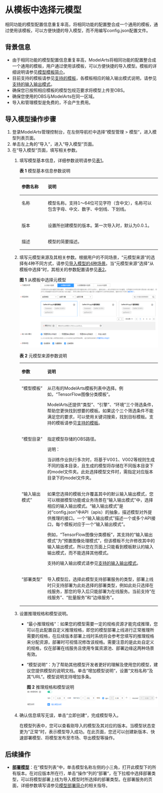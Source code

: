# 从模板中选择元模型<a name="modelarts_23_0205"></a>

相同功能的模型配置信息重复率高，将相同功能的配置整合成一个通用的模板，通过使用该模板，可以方便快捷的导入模型，而不用编写config.json配置文件。

## 背景信息<a name="section149289423310"></a>

-   由于相同功能的模型配置信息重复率高，ModelArts将相同功能的配置整合成一个通用的模板，用户通过使用该模板，可以方便快捷的导入模型。模板的详细说明请参见[模型模板简介](模型模板简介.md)。
-   目前支持的模板请参见[支持的模板](模型模板简介.md#section44801025155417)，各模板相应的输入输出模式说明，请参见[支持的输入输出模式](模型模板简介.md#section737759781)。
-   确保您已按照相应模板的模型包规范要求将模型上传至OBS。
-   确保您使用的OBS与ModelArts在同一区域。
-   导入和管理模型是免费的，不会产生费用。

## 导入模型操作步骤<a name="section118927471271"></a>

1.  登录ModelArts管理控制台，在左侧导航栏中选择“模型管理 \> 模型“，进入模型列表页面。
2.  单击左上角的“导入“，进入“导入模型“页面。
3.  在“导入模型“页面，填写相关参数。
    1.  填写模型基本信息，详细参数说明请参见[表1](#table83985217130)。

        **表 1**  模型基本信息参数说明

        <a name="table83985217130"></a>
        <table><thead align="left"><tr id="row173971621121316"><th class="cellrowborder" valign="top" width="18.91%" id="mcps1.2.3.1.1"><p id="p7397142151312"><a name="p7397142151312"></a><a name="p7397142151312"></a>参数名称</p>
        </th>
        <th class="cellrowborder" valign="top" width="81.08999999999999%" id="mcps1.2.3.1.2"><p id="p1339716215136"><a name="p1339716215136"></a><a name="p1339716215136"></a>说明</p>
        </th>
        </tr>
        </thead>
        <tbody><tr id="row153971121191316"><td class="cellrowborder" valign="top" width="18.91%" headers="mcps1.2.3.1.1 "><p id="p139720216135"><a name="p139720216135"></a><a name="p139720216135"></a>名称</p>
        </td>
        <td class="cellrowborder" valign="top" width="81.08999999999999%" headers="mcps1.2.3.1.2 "><p id="p6397221191314"><a name="p6397221191314"></a><a name="p6397221191314"></a>模型名称。支持1～64位可见字符（含中文），名称可以包含字母、中文、数字、中划线、下划线。</p>
        </td>
        </tr>
        <tr id="row939882115139"><td class="cellrowborder" valign="top" width="18.91%" headers="mcps1.2.3.1.1 "><p id="p15397132151311"><a name="p15397132151311"></a><a name="p15397132151311"></a>版本</p>
        </td>
        <td class="cellrowborder" valign="top" width="81.08999999999999%" headers="mcps1.2.3.1.2 "><p id="p173981215138"><a name="p173981215138"></a><a name="p173981215138"></a>设置所创建模型的版本。第一次导入时，默认为0.0.1。</p>
        </td>
        </tr>
        <tr id="row1039815216136"><td class="cellrowborder" valign="top" width="18.91%" headers="mcps1.2.3.1.1 "><p id="p12398102111317"><a name="p12398102111317"></a><a name="p12398102111317"></a>描述</p>
        </td>
        <td class="cellrowborder" valign="top" width="81.08999999999999%" headers="mcps1.2.3.1.2 "><p id="p153981221111310"><a name="p153981221111310"></a><a name="p153981221111310"></a>模型的简要描述。</p>
        </td>
        </tr>
        </tbody>
        </table>

    2.  填写元模型来源及其相关参数。根据用户的不同场景，“元模型来源“的选择有4种不同方式，请参见[导入模型的4种场景](模型管理简介.md#section179419351998)。当“元模型来源“选择“从模板中选择“时，其相关的参数配置请参见[表2](#table104931647171713)。

        **图 1**  从模板中选择元模型<a name="fig383519259139"></a>  
        ![](figures/从模板中选择元模型.png "从模板中选择元模型")

        **表 2**  元模型来源参数说明

        <a name="table104931647171713"></a>
        <table><thead align="left"><tr id="row14487647101714"><th class="cellrowborder" valign="top" width="18.57%" id="mcps1.2.3.1.1"><p id="p448744701719"><a name="p448744701719"></a><a name="p448744701719"></a>参数</p>
        </th>
        <th class="cellrowborder" valign="top" width="81.43%" id="mcps1.2.3.1.2"><p id="p124875475173"><a name="p124875475173"></a><a name="p124875475173"></a>说明</p>
        </th>
        </tr>
        </thead>
        <tbody><tr id="row6565319150"><td class="cellrowborder" valign="top" width="18.57%" headers="mcps1.2.3.1.1 "><p id="p10561131141511"><a name="p10561131141511"></a><a name="p10561131141511"></a><span class="parmname" id="parmname71051841131512"><a name="parmname71051841131512"></a><a name="parmname71051841131512"></a>“模型模板”</span></p>
        </td>
        <td class="cellrowborder" valign="top" width="81.43%" headers="mcps1.2.3.1.2 "><p id="p9561631191513"><a name="p9561631191513"></a><a name="p9561631191513"></a>从已有的ModelArts模板列表中选择。例如，<span class="parmname" id="parmname1199194921511"><a name="parmname1199194921511"></a><a name="parmname1199194921511"></a>“TensorFlow图像分类模板”</span>。</p>
        <p id="p10987352121517"><a name="p10987352121517"></a><a name="p10987352121517"></a>ModelArts还提供<span class="parmname" id="parmname1967131615820"><a name="parmname1967131615820"></a><a name="parmname1967131615820"></a>“类型”</span>、<span class="parmname" id="parmname434711995810"><a name="parmname434711995810"></a><a name="parmname434711995810"></a>“引擎”</span>、<span class="parmname" id="parmname1777118214587"><a name="parmname1777118214587"></a><a name="parmname1777118214587"></a>“环境”</span>三个筛选条件，帮助您更快找到想要的模板。如果这个三个筛选条件不能满足您的要求，可以使用关键词搜索，找到目标模板。支持的模板请参见<a href="模型模板简介.md#section44801025155417">支持的模板</a>。</p>
        </td>
        </tr>
        <tr id="row104438282153"><td class="cellrowborder" valign="top" width="18.57%" headers="mcps1.2.3.1.1 "><p id="p644392871513"><a name="p644392871513"></a><a name="p644392871513"></a><span class="parmname" id="parmname185810387156"><a name="parmname185810387156"></a><a name="parmname185810387156"></a>“模型目录”</span></p>
        </td>
        <td class="cellrowborder" valign="top" width="81.43%" headers="mcps1.2.3.1.2 "><p id="p1144372871511"><a name="p1144372871511"></a><a name="p1144372871511"></a>指定模型存储的OBS路径。</p>
        <div class="note" id="note1012965561910"><a name="note1012965561910"></a><a name="note1012965561910"></a><span class="notetitle"> 说明： </span><div class="notebody"><p id="p19132205511916"><a name="p19132205511916"></a><a name="p19132205511916"></a>当训练作业执行多次时，将基于V001、V002等规则生成不同的版本目录，且生成的模型将存储在不同版本目录下的model文件夹。此处选择模型文件时，需指定对应版本目录下的model文件夹。</p>
        </div></div>
        </td>
        </tr>
        <tr id="row51940263155"><td class="cellrowborder" valign="top" width="18.57%" headers="mcps1.2.3.1.1 "><p id="p161941326101518"><a name="p161941326101518"></a><a name="p161941326101518"></a><span class="parmname" id="parmname3153951171612"><a name="parmname3153951171612"></a><a name="parmname3153951171612"></a>“输入输出模式”</span></p>
        </td>
        <td class="cellrowborder" valign="top" width="81.43%" headers="mcps1.2.3.1.2 "><p id="p1910114511201"><a name="p1910114511201"></a><a name="p1910114511201"></a>如果您选择的模板允许覆盖其中的默认输入输出模式，您可以根据模型功能或业务场景在<span class="parmname" id="parmname10910945162016"><a name="parmname10910945162016"></a><a name="parmname10910945162016"></a>“输入输出模式”</span>中，选择相应的输入输出模式。<span class="parmname" id="parmname491014455207"><a name="parmname491014455207"></a><a name="parmname491014455207"></a>“输入输出模式”</span>是对<span class="filepath" id="filepath169103457204"><a name="filepath169103457204"></a><a name="filepath169103457204"></a>“config.json”</span>中API（apis）的抽象，描述模型对外提供推理的接口。一个<span class="parmname" id="parmname991015451202"><a name="parmname991015451202"></a><a name="parmname991015451202"></a>“输入输出模式”</span>描述一个或多个API接口，每个模板对应于一个<span class="parmname" id="parmname1891054532014"><a name="parmname1891054532014"></a><a name="parmname1891054532014"></a>“输入输出模式”</span>。</p>
        <p id="p11443142410817"><a name="p11443142410817"></a><a name="p11443142410817"></a>例如，<span class="parmname" id="parmname1973010195101"><a name="parmname1973010195101"></a><a name="parmname1973010195101"></a>“TensorFlow图像分类模板”</span>，其支持的<span class="parmname" id="parmname27305196108"><a name="parmname27305196108"></a><a name="parmname27305196108"></a>“输入输出模式”</span>为<span class="parmname" id="parmname1773091911101"><a name="parmname1773091911101"></a><a name="parmname1773091911101"></a>“预置图像处理模式”</span>，但该模板不允许修改其中的输入输出模式，所以您在页面上只能看到模板默认的输入输出模式，而不能选择其他模式。</p>
        <p id="p619415265154"><a name="p619415265154"></a><a name="p619415265154"></a>支持的输入输出模式请参见<a href="模型模板简介.md#section737759781">支持的输入输出模式</a>。</p>
        </td>
        </tr>
        <tr id="row777492321515"><td class="cellrowborder" valign="top" width="18.57%" headers="mcps1.2.3.1.1 "><p id="p541115218358"><a name="p541115218358"></a><a name="p541115218358"></a><span class="parmname" id="parmname1490216424389"><a name="parmname1490216424389"></a><a name="parmname1490216424389"></a>“部署类型”</span></p>
        </td>
        <td class="cellrowborder" valign="top" width="81.43%" headers="mcps1.2.3.1.2 "><p id="p1273117428504"><a name="p1273117428504"></a><a name="p1273117428504"></a>导入模型后，选择此模型支持部署服务的类型，部署上线时只支持部署为此处选择的部署类型，例如此处只选择在线服务，那您的导入后只能部署为在线服务。当前支持<span class="parmname" id="parmname47311842185017"><a name="parmname47311842185017"></a><a name="parmname47311842185017"></a>“在线服务”</span>、<span class="parmname" id="parmname1731642135015"><a name="parmname1731642135015"></a><a name="parmname1731642135015"></a>“批量服务”</span>和<span class="parmname" id="parmname2073113421509"><a name="parmname2073113421509"></a><a name="parmname2073113421509"></a>“边缘服务”</span>。</p>
        </td>
        </tr>
        </tbody>
        </table>

    3.  设置推理规格和模型说明。
        -   “最小推理规格“：如果您的模型需要一定的规格资源才能完成推理，您可以在此配置自定义推理规格，即您的模型部署上线进行正常推理所需要的规格，在后续版本部署上线时系统将会参考您填写的推理规格来分配资源，部署时可视情况修改该规格。需要注意的是此处自定义的规格，仅在部署在线服务且使用专属资源池、部署边缘这两种场景有效。
        -   “模型说明“：为了帮助其他模型开发者更好的理解及使用您的模型，建议您提供模型的说明文档。单击“增加模型说明“，设置“文档名称“及其“URL“。模型说明支持增加多条。

            **图 2**  推理规格和模型说明<a name="fig1568815910313"></a>  
            ![](figures/推理规格和模型说明-14.png "推理规格和模型说明-14")

    4.  确认信息填写无误，单击“立即创建“，完成模型导入。

        在模型列表中，您可以查看刚导入的模型及其对应的版本。当模型状态变更为“正常“时，表示模型导入成功。在此页面，您还可以创建新版本、快速部署模型、将模型发布至市场、导出模型等操作。



## 后续操作<a name="section67499327247"></a>

-   **[部署模型](模型部署简介.md)**：在“模型列表“中，单击模型名称左侧的小三角，打开此模型下的所有版本。在对应版本所在行，单击“操作“列的“部署“，在下拉框中选择部署类型，可以将模型部署上线为导入模型时所选择的部署类型。在部署服务的页面，详细参数填写请参见[模型部署简介](模型部署简介.md)的相关指导。

